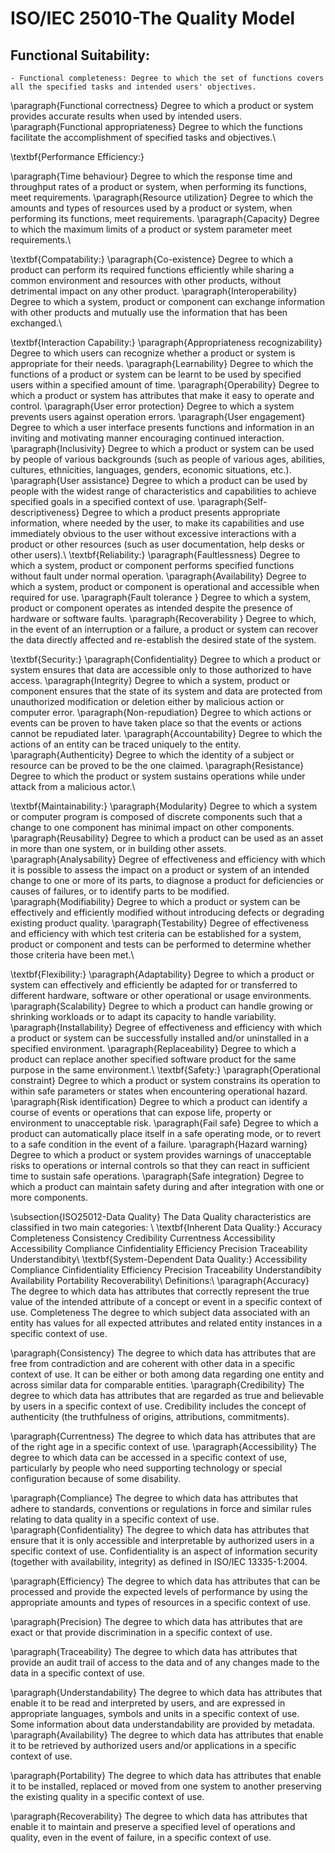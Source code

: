 
# ISO/IEC 25010-The Quality Model
## Functional Suitability:
    - Functional completeness: Degree to which the set of functions covers all the specified tasks and intended users' objectives.

\paragraph{Functional correctness} Degree to which a product or system provides accurate results when used by intended users. 
\paragraph{Functional appropriateness} Degree to which the functions facilitate the accomplishment of specified tasks and objectives.\\

\textbf{Performance Efficiency:}

\paragraph{Time behaviour} Degree to which the response time and throughput rates of a product or system, when performing its functions, meet requirements.
\paragraph{Resource utilization} Degree to which the amounts and types of resources used by a product or system, when performing its functions, meet requirements.
\paragraph{Capacity} Degree to which the maximum limits of a product or system parameter meet requirements.\\

\textbf{Compatability:}
\paragraph{Co-existence} Degree to which a product can perform its required functions efficiently while sharing a common environment and resources with other products, without detrimental impact on any other product.
\paragraph{Interoperability} Degree to which a system, product or component can exchange information with other products and mutually use the information that has been exchanged.\\

\textbf{Interaction Capability:}
\paragraph{Appropriateness recognizability} Degree to which users can recognize whether a product or system is appropriate for their needs.
\paragraph{Learnability} Degree to which the functions of a product or system can be learnt to be used by specified users within a specified amount of time.
\paragraph{Operability} Degree to which a product or system has attributes that make it easy to operate and control.
\paragraph{User error protection} Degree to which a system prevents users against operation errors.
\paragraph{User engagement} Degree to which a user interface presents functions and information in an inviting and motivating manner encouraging continued interaction.
\paragraph{Inclusivity} Degree to which a product or system can be used by people of various backgrounds (such as people of various ages, abilities, cultures, ethnicities, languages, genders, economic situations, etc.).
\paragraph{User assistance} Degree to which a product can be used by people with the widest range of characteristics and capabilities to achieve specified goals in a specified context of use.
\paragraph{Self-descriptiveness} Degree to which a product presents appropriate information, where needed by the user, to make its capabilities and use immediately obvious to the user without excessive interactions with a product or other resources (such as user documentation, help desks or other users).\\
\textbf{Reliability:}
\paragraph{Faultlessness} Degree to which a system, product or component performs specified functions without fault under normal operation.
\paragraph{Availability} Degree to which a system, product or component is operational and accessible when required for use.
\paragraph{Fault tolerance } Degree to which a system, product or component operates as intended despite the presence of hardware or software faults.
\paragraph{Recoverability } Degree to which, in the event of an interruption or a failure, a product or system can recover the data directly affected and re-establish the desired state of the system.

\textbf{Security:}
\paragraph{Confidentiality} Degree to which a product or system ensures that data are accessible only to those authorized to have access.
\paragraph{Integrity} Degree to which a system, product or component ensures that the state of its system and data are protected from unauthorized modification or deletion either by malicious action or computer error.
\paragraph{Non-repudiation} Degree to which actions or events can be proven to have taken place so that the events or actions cannot be repudiated later.
\paragraph{Accountability} Degree to which the actions of an entity can be traced uniquely to the entity.
\paragraph{Authenticity} Degree to which the identity of a subject or resource can be proved to be the one claimed.
\paragraph{Resistance} Degree to which the product or system sustains operations while under attack from a malicious actor.\\

\textbf{Maintainability:}
\paragraph{Modularity} Degree to which a system or computer program is composed of discrete components such that a change to one component has minimal impact on other components.
\paragraph{Reusability} Degree to which a product can be used as an asset in more than one system, or in building other assets.
\paragraph{Analysability} Degree of effectiveness and efficiency with which it is possible to assess the impact on a product or system of an intended change to one or more of its parts, to diagnose a product for deficiencies or causes of failures, or to identify parts to be modified.
\paragraph{Modifiability} Degree to which a product or system can be effectively and efficiently modified without introducing defects or degrading existing product quality.
\paragraph{Testability} Degree of effectiveness and efficiency with which test criteria can be established for a system, product or component and tests can be performed to determine whether those criteria have been met.\\

\textbf{Flexibility:}
\paragraph{Adaptability}  Degree to which a product or system can effectively and efficiently be adapted for or transferred to different hardware, software or other operational or usage environments.
\paragraph{Scalability} Degree to which a product can handle growing or shrinking workloads or to adapt its capacity to handle variability.
\paragraph{Installability} Degree of effectiveness and efficiency with which a product or system can be successfully installed and/or uninstalled in a specified environment.
\paragraph{Replaceability} Degree to which a product can replace another specified software product for the same purpose in the same environment.\\
\textbf{Safety:}
\paragraph{Operational constraint} Degree to which a product or system constrains its operation to within safe parameters or states when encountering operational hazard.
\paragraph{Risk identification} Degree to which a product can identify a course of events or operations that can expose life, property or environment to unacceptable risk.
\paragraph{Fail safe} Degree to which a product can automatically place itself in a safe operating mode, or to revert to a safe condition in the event of a failure.
\paragraph{Hazard warning} Degree to which a product or system provides warnings of unacceptable risks to operations or internal controls so that they can react in sufficient time to sustain safe operations.
\paragraph{Safe integration} Degree to which a product can maintain safety during and after integration with one or more components.

\subsection{ISO25012-Data Quality}
The Data Quality characteristics are classified in two main categories: \\
\textbf{Inherent Data Quality:}
 Accuracy
Completeness
Consistency
Credibility
Currentness
Accessibility
Accessibility
Compliance
Cinfidentiality
Efficiency
Precision
Traceability
Understandibity\\
\textbf{System-Dependent Data Quality:}
Accessibility
Compliance
Cinfidentiality
Efficiency
Precision
Traceability
Understandibity
Availability
Portability
Recoverability\\
Definitions:\\
\paragraph{Accuracy}
The degree to which data has attributes that correctly represent the true value of the intended attribute of a concept or event in a specific context of use.
Completeness
The degree to which subject data associated with an entity has values for all expected attributes and related entity instances in a specific context of use.

\paragraph{Consistency}
The degree to which data has attributes that are free from contradiction and are coherent with other data in a specific context of use. It can be either or both among data regarding one entity and across similar data for comparable entities.
\paragraph{Credibility}
The degree to which data has attributes that are regarded as true and believable by users in a specific context of use. Credibility includes the concept of authenticity (the truthfulness of origins, attributions, commitments).

\paragraph{Currentness}
The degree to which data has attributes that are of the right age in a specific context of use.
\paragraph{Accessibility}
The degree to which data can be accessed in a specific context of use, particularly by people who need supporting technology or special configuration because of some disability.

\paragraph{Compliance}
The degree to which data has attributes that adhere to standards, conventions or regulations in force and similar rules relating to data quality in a specific context of use.
\paragraph{Confidentiality}
The degree to which data has attributes that ensure that it is only accessible and interpretable by authorized users in a specific context of use. Confidentiality is an aspect of information security (together with availability, integrity) as defined in ISO/IEC 13335-1:2004.

\paragraph{Efficiency}
The degree to which data has attributes that can be processed and provide the expected levels of performance by using the appropriate amounts and types of resources in a specific context of use.

\paragraph{Precision}
The degree to which data has attributes that are exact or that provide discrimination in a specific context of use.

\paragraph{Traceability}
The degree to which data has attributes that provide an audit trail of access to the data and of any changes made to the data in a specific context of use.

\paragraph{Understandability}
The degree to which data has attributes that enable it to be read and interpreted by users, and are expressed in appropriate languages, symbols and units in a specific context of use.
Some information about data understandability are provided by metadata.
\paragraph{Availability}
The degree to which data has attributes that enable it to be retrieved by authorized users and/or applications in a specific context of use.

\paragraph{Portability}
The degree to which data has attributes that enable it to be installed, replaced or moved from one system to another preserving the existing quality in a specific context of use.

\paragraph{Recoverability}
The degree to which data has attributes that enable it to maintain and preserve a specified level of operations and quality, even in the event of failure, in a specific context of use.





